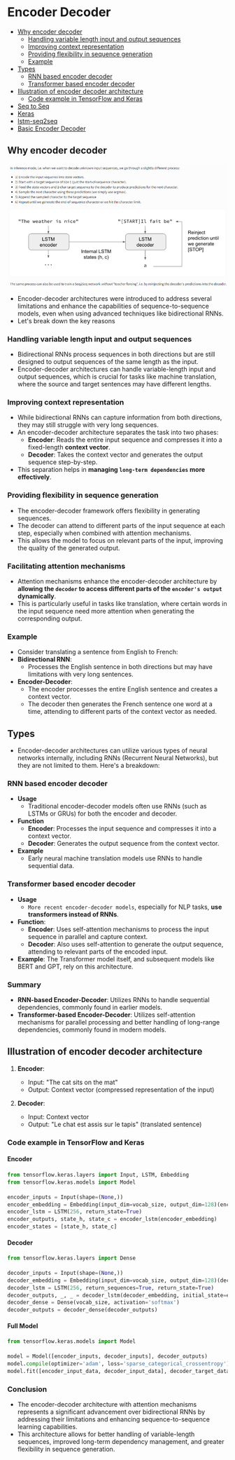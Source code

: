 # Encoder Decoder
- [Why encoder decoder](#why-encoder-decoder)
  - [Handling variable length input and output sequences](#handling-variable-length-input-and-output-sequences)
  - [Improving context representation](#improving-context-representation)
  - [Providing flexibility in sequence generation](#providing-flexibility-in-sequence-generation)
  - [Example](#example)
- [Types](#types)
  - [RNN based encoder decoder](#rnn-based-encoder-decoder)
  - [Transformer based encoder decoder](#transformer-based-encoder-decoder)
- [Illustration of encoder decoder architecture](#illustration-of-encoder-decoder-architecture)
  - [Code example in TensorFlow and Keras](#code-example-in-tensorflow-and-keras)
- [Seq to Seq](https://jalammar.github.io/visualizing-neural-machine-translation-mechanics-of-seq2seq-models-with-attention/)
- [Keras](https://blog.keras.io/a-ten-minute-introduction-to-sequence-to-sequence-learning-in-keras.html)
- [lstm-seq2seq](https://github.com/bond005/seq2seq)
- [Basic Encoder Decoder](https://colab.research.google.com/github/kmkarakaya/ML_tutorials/blob/master/seq2seq_Part_C_Basic_Encoder_Decoder.ipynb)
## Why encoder decoder
<img src="inferencing.png">

- Encoder-decoder architectures were introduced to address several limitations and enhance the capabilities of sequence-to-sequence models, even when using advanced techniques like bidirectional RNNs. 
- Let's break down the key reasons

### Handling variable length input and output sequences
- Bidirectional RNNs process sequences in both directions but are still designed to output sequences of the same length as the input. 
- Encoder-decoder architectures can handle variable-length input and output sequences, which is crucial for tasks like machine translation, where the source and target sentences may have different lengths.

### Improving context representation
- While bidirectional RNNs can capture information from both directions, they may still struggle with very long sequences. 
- An encoder-decoder architecture separates the task into two phases:
  - **Encoder**: Reads the entire input sequence and compresses it into a fixed-length **context vector**.
  - **Decoder**: Takes the context vector and generates the output sequence step-by-step. 
- This separation helps in **managing `long-term dependencies` more effectively**.

### Providing flexibility in sequence generation
- The encoder-decoder framework offers flexibility in generating sequences. 
- The decoder can attend to different parts of the input sequence at each step, especially when combined with attention mechanisms. 
- This allows the model to focus on relevant parts of the input, improving the quality of the generated output.

### Facilitating attention mechanisms
- Attention mechanisms enhance the encoder-decoder architecture by **allowing the `decoder` to access different parts of the `encoder's output` dynamically**. 
- This is particularly useful in tasks like translation, where certain words in the input sequence need more attention when generating the corresponding output.

### Example
- Consider translating a sentence from English to French:
- **Bidirectional RNN**: 
  - Processes the English sentence in both directions but may have limitations with very long sentences.
- **Encoder-Decoder**: 
  - The encoder processes the entire English sentence and creates a context vector. 
  - The decoder then generates the French sentence one word at a time, attending to different parts of the context vector as needed.

## Types
- Encoder-decoder architectures can utilize various types of neural networks internally, including RNNs (Recurrent Neural Networks), but they are not limited to them. Here's a breakdown:
### RNN based encoder decoder
- **Usage**
  - Traditional encoder-decoder models often use RNNs (such as LSTMs or GRUs) for both the encoder and decoder.
- **Function**
  - **Encoder**: Processes the input sequence and compresses it into a context vector.
  - **Decoder**: Generates the output sequence from the context vector.
- **Example**
  - Early neural machine translation models use RNNs to handle sequential data.

### Transformer based encoder decoder
- **Usage**
  - `More recent encoder-decoder models`, especially for NLP tasks, **use transformers instead of RNNs**.
- **Function**:
  - **Encoder**: Uses self-attention mechanisms to process the input sequence in parallel and capture context.
  - **Decoder**: Also uses self-attention to generate the output sequence, attending to relevant parts of the encoded input.
- **Example**: The Transformer model itself, and subsequent models like BERT and GPT, rely on this architecture.

### Summary
- **RNN-based Encoder-Decoder**: Utilizes RNNs to handle sequential dependencies, commonly found in earlier models.
- **Transformer-based Encoder-Decoder**: Utilizes self-attention mechanisms for parallel processing and better handling of long-range dependencies, commonly found in modern models.

## Illustration of encoder decoder architecture
1. **Encoder**: 
   - Input: "The cat sits on the mat"
   - Output: Context vector (compressed representation of the input)

2. **Decoder**:
   - Input: Context vector
   - Output: "Le chat est assis sur le tapis" (translated sentence)

### Code example in TensorFlow and Keras
#### Encoder
```python
from tensorflow.keras.layers import Input, LSTM, Embedding
from tensorflow.keras.models import Model

encoder_inputs = Input(shape=(None,))
encoder_embedding = Embedding(input_dim=vocab_size, output_dim=128)(encoder_inputs)
encoder_lstm = LSTM(256, return_state=True)
encoder_outputs, state_h, state_c = encoder_lstm(encoder_embedding)
encoder_states = [state_h, state_c]
```

#### Decoder
```python
from tensorflow.keras.layers import Dense

decoder_inputs = Input(shape=(None,))
decoder_embedding = Embedding(input_dim=vocab_size, output_dim=128)(decoder_inputs)
decoder_lstm = LSTM(256, return_sequences=True, return_state=True)
decoder_outputs, _, _ = decoder_lstm(decoder_embedding, initial_state=encoder_states)
decoder_dense = Dense(vocab_size, activation='softmax')
decoder_outputs = decoder_dense(decoder_outputs)
```

#### Full Model
```python
from tensorflow.keras.models import Model

model = Model([encoder_inputs, decoder_inputs], decoder_outputs)
model.compile(optimizer='adam', loss='sparse_categorical_crossentropy')
model.fit([encoder_input_data, decoder_input_data], decoder_target_data, epochs=10)
```

### Conclusion
- The encoder-decoder architecture with attention mechanisms represents a significant advancement over bidirectional RNNs by addressing their limitations and enhancing sequence-to-sequence learning capabilities. 
- This architecture allows for better handling of variable-length sequences, improved long-term dependency management, and greater flexibility in sequence generation.
